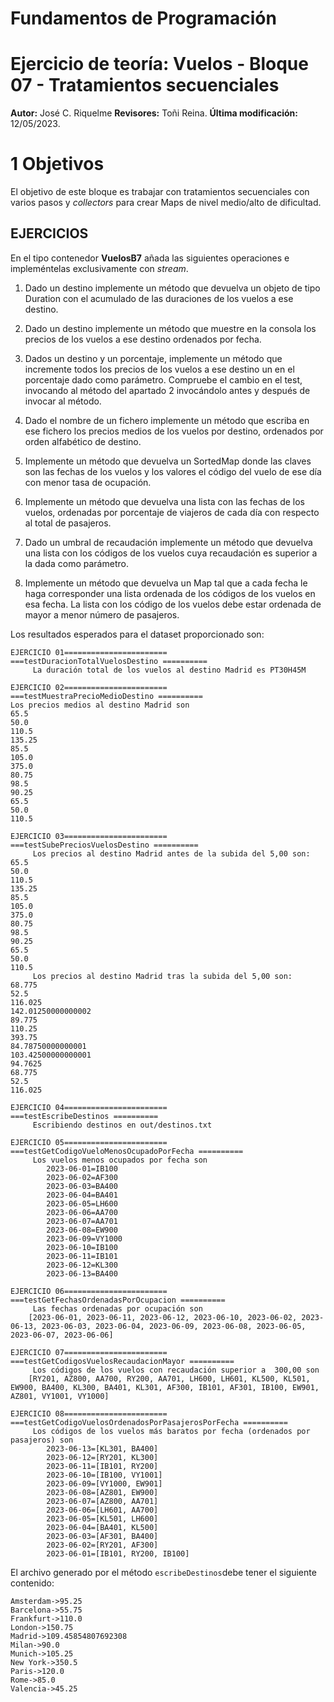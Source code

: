 # Fundamentos de Programación
# Ejercicio de teoría: Vuelos - Bloque 07 - Tratamientos secuenciales

**Autor:** José C. Riquelme 
**Revisores:**  Toñi Reina. 
**Última modificación:** 12/05/2023.

# **1 Objetivos**

El objetivo de este bloque es trabajar con tratamientos secuenciales con varios pasos y *collectors* para crear Maps de nivel medio/alto de dificultad.


## EJERCICIOS

En el tipo contenedor **VuelosB7** añada las siguientes operaciones e impleméntelas exclusivamente con *stream*.


1.	Dado un destino implemente un método que devuelva un objeto de tipo Duration con el acumulado de las duraciones de los vuelos a ese destino.

2.	Dado un destino implemente un método que muestre en la consola los precios de los vuelos a ese destino ordenados por fecha.   

3.	Dados un destino y un porcentaje, implemente un método que incremente todos los precios de los vuelos a ese destino un en el porcentaje dado como parámetro. Compruebe el cambio en el test, invocando al método del apartado 2 invocándolo antes y después de invocar al método.

4.	Dado el nombre de un fichero implemente un método que escriba en ese fichero los precios medios de los vuelos por destino, ordenados por orden alfabético de destino.

5.	Implemente un método que devuelva un SortedMap donde las claves son las fechas de los vuelos y los valores el código del vuelo de ese día con menor tasa de ocupación.

6.	Implemente un método que devuelva una lista con las fechas de los vuelos, ordenadas por porcentaje de viajeros de cada día con respecto al total de pasajeros.

7.	Dado un umbral de recaudación implemente un método que devuelva una lista con los códigos de los vuelos cuya recaudación es superior a la dada como parámetro.

8.	Implemente un método que devuelva un Map tal que a cada fecha le haga corresponder una lista ordenada de los códigos de los vuelos en esa fecha. La lista con los código de los vuelos debe estar ordenada de mayor a menor número de pasajeros.

Los resultados esperados para el dataset proporcionado son:

```
EJERCICIO 01=======================
===testDuracionTotalVuelosDestino ==========
	 La duración total de los vuelos al destino Madrid es PT30H45M

EJERCICIO 02=======================
===testMuestraPrecioMedioDestino ==========
Los precios medios al destino Madrid son
65.5
50.0
110.5
135.25
85.5
105.0
375.0
80.75
98.5
90.25
65.5
50.0
110.5

EJERCICIO 03=======================
===testSubePreciosVuelosDestino ==========
	 Los precios al destino Madrid antes de la subida del 5,00 son:
65.5
50.0
110.5
135.25
85.5
105.0
375.0
80.75
98.5
90.25
65.5
50.0
110.5
	 Los precios al destino Madrid tras la subida del 5,00 son:
68.775
52.5
116.025
142.01250000000002
89.775
110.25
393.75
84.78750000000001
103.42500000000001
94.7625
68.775
52.5
116.025

EJERCICIO 04=======================
===testEscribeDestinos ==========
	 Escribiendo destinos en out/destinos.txt

EJERCICIO 05=======================
===testGetCodigoVueloMenosOcupadoPorFecha ==========
	 Los vuelos menos ocupados por fecha son
		2023-06-01=IB100
		2023-06-02=AF300
		2023-06-03=BA400
		2023-06-04=BA401
		2023-06-05=LH600
		2023-06-06=AA700
		2023-06-07=AA701
		2023-06-08=EW900
		2023-06-09=VY1000
		2023-06-10=IB100
		2023-06-11=IB101
		2023-06-12=KL300
		2023-06-13=BA400

EJERCICIO 06=======================
===testGetFechasOrdenadasPorOcupacion ==========
	 Las fechas ordenadas por ocupación son
	[2023-06-01, 2023-06-11, 2023-06-12, 2023-06-10, 2023-06-02, 2023-06-13, 2023-06-03, 2023-06-04, 2023-06-09, 2023-06-08, 2023-06-05, 2023-06-07, 2023-06-06]

EJERCICIO 07=======================
===testGetCodigosVuelosRecaudacionMayor ==========
	 Los códigos de los vuelos con recaudación superior a  300,00 son
	[RY201, AZ800, AA700, RY200, AA701, LH600, LH601, KL500, KL501, EW900, BA400, KL300, BA401, KL301, AF300, IB101, AF301, IB100, EW901, AZ801, VY1001, VY1000]

EJERCICIO 08=======================
===testGetCodigoVuelosOrdenadosPorPasajerosPorFecha ==========
	 Los códigos de los vuelos más baratos por fecha (ordenados por pasajeros) son
		2023-06-13=[KL301, BA400]
		2023-06-12=[RY201, KL300]
		2023-06-11=[IB101, RY200]
		2023-06-10=[IB100, VY1001]
		2023-06-09=[VY1000, EW901]
		2023-06-08=[AZ801, EW900]
		2023-06-07=[AZ800, AA701]
		2023-06-06=[LH601, AA700]
		2023-06-05=[KL501, LH600]
		2023-06-04=[BA401, KL500]
		2023-06-03=[AF301, BA400]
		2023-06-02=[RY201, AF300]
		2023-06-01=[IB101, RY200, IB100]
```

El archivo generado por el método ```escribeDestinos```debe tener el siguiente contenido:

```
Amsterdam->95.25
Barcelona->55.75
Frankfurt->110.0
London->150.75
Madrid->109.45854807692308
Milan->90.0
Munich->105.25
New York->350.5
Paris->120.0
Rome->85.0
Valencia->45.25
```
